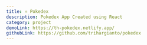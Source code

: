 ```yaml
---
title: ⚛️ Pokedex
description: Pokedex App Created using React
category: project
demoLink: https://th-pokedex.netlify.app/
githubLink: https://github.com/trihargianto/pokedex
---
```

